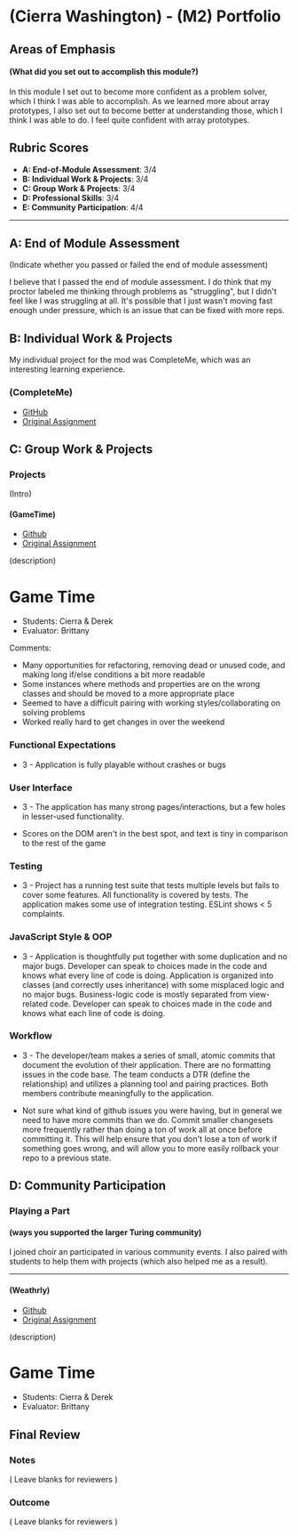 # (Cierra Washington) - (M2) Portfolio

## Areas of Emphasis

#### (What did you set out to accomplish this module?)

In this module I set out to become more confident as a problem solver, which I think I was able to accomplish. As we learned more about array prototypes, I also set out to become better at understanding those, which I think I was able to do. I feel quite confident with array prototypes.

## Rubric Scores

* **A: End-of-Module Assessment**: 3/4
* **B: Individual Work & Projects**: 3/4
* **C: Group Work & Projects**: 3/4
* **D: Professional Skills**: 3/4
* **E: Community Participation**: 4/4

-----------------------

## A: End of Module Assessment

(Indicate whether you passed or failed the end of module assessment)

I believe that I passed the end of module assessment. I do think that my proctor labeled me thinking through problems as "struggling", but I didn't feel like I was struggling at all. It's possible that I just wasn't moving fast enough under pressure, which is an issue that can be fixed with more reps. 


## B: Individual Work & Projects

My individual project for the mod was CompleteMe, which was an interesting learning experience. 

### (CompleteMe)

* [GitHub](https://github.com/cierrajw/complete-me)
* [Original Assignment](http://frontend.turing.io/projects/complete-me.html)

## C: Group Work & Projects

### Projects

(Intro)

#### (GameTime)

* [Github](https://github.com/cierrajw/game-time)
* [Original Assignment](http://frontend.turing.io/projects/game-time.html)

(description)

# Game Time
* Students: Cierra & Derek
* Evaluator: Brittany


Comments:
* Many opportunities for refactoring, removing dead or unused code, and making long if/else conditions a bit more readable
* Some instances where methods and properties are on the wrong classes and should be moved to a more appropriate place
* Seemed to have a difficult pairing with working styles/collaborating on solving problems
* Worked really hard to get changes in over the weekend

### Functional Expectations

* 3 - Application is fully playable without crashes or bugs

### User Interface

* 3 - The application has many strong pages/interactions, but a few holes in lesser-used functionality.

* Scores on the DOM aren't in the best spot, and text is tiny in comparison to the rest of the game

### Testing

* 3 - Project has a running test suite that tests multiple levels but fails to cover some features. All functionality is covered by tests. The application makes some use of integration testing. ESLint shows < 5 complaints.

### JavaScript Style & OOP

* 3 - Application is thoughtfully put together with some duplication and no major bugs. Developer can speak to choices made in the code and knows what every line of code is doing. Application is organized into classes (and correctly uses inheritance) with some misplaced logic and no major bugs. Business-logic code is mostly separated from view-related code. Developer can speak to choices made in the code and knows what each line of code is doing.

### Workflow

* 3 - The developer/team makes a series of small, atomic commits that document the evolution of their application. There are no formatting issues in the code base. The team conducts a DTR (define the relationship) and utilizes a planning tool and pairing practices. Both members contribute meaningfully to the application.

* Not sure what kind of github issues you were having, but in general we need to have more commits than we do. Commit smaller changesets more frequently rather than doing a ton of work all at once before committing it. This will help ensure that you don't lose a ton of work if something goes wrong, and will allow you to more easily rollback your repo to a previous state.


## D: Community Participation

### Playing a Part

#### (ways you supported the larger Turing community)

I joined choir an participated in various community events. I also paired with students to help them with projects (which also helped me as a result).

------------------

#### (Weathrly)

* [Github](https://github.com/cierrajw/weathrly)
* [Original Assignment](http://frontend.turing.io/projects/weathrly.html)

(description)

# Game Time
* Students: Cierra & Derek
* Evaluator: Brittany

## Final Review

### Notes

( Leave blanks for reviewers )

### Outcome

( Leave blanks for reviewers )
